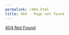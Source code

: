 ```yaml
---
permalink: /404.html
title: 404 - Page not found
---
```

<a href="http://www.henri.ee">404 Not Found</a>

